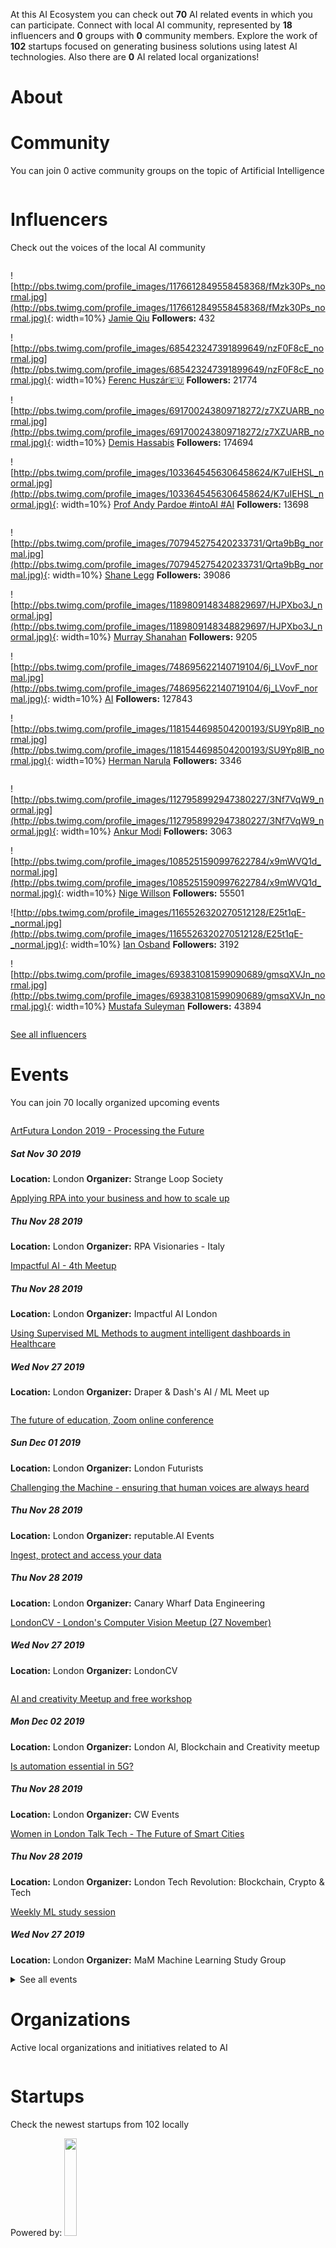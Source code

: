 <!-- TITLE: London AI -->





<div class=CityPageSpecific>

<div class=status>

At this AI Ecosystem you can check out <strong>70</strong> AI related events in which you can participate.
Connect with local AI community, represented by <strong>18</strong> influencers and <strong>0</strong> groups with <strong>0</strong> community members.
Explore the work  of <strong>102</strong> startups focused on generating business solutions using latest AI technologies.
Also there are <strong>0</strong> AI related local organizations!


</div>

# About

<!-- ADMINS SHOULD WRITE OVERVIEW FOR CITIES IN <div class=overview> SECTION OF ABOUT

    First line of overview should have information of ambassador for specific city. 
    You can find  format HERE:

    <strong>CONTACT: [Ambassador name](Link to ambassador profile(MUST HAVE http OR https)) </strong>

    You can copy this and change ambassador name and link accordingly!
 -->

<div class=overview>

</div>

<div class=status>

</div>

</div>

# Community
You can join 0 active community groups on the topic of Artificial Intelligence
<div class=groups>

<div class=column id=0>

</div>
<div class=column id=1>

</div>
<div class=column id=2>

</div>

</div>

# Influencers
Check out the voices of the local AI community
<div class=influencers>

<div class=column id=0>

![http://pbs.twimg.com/profile_images/1176612849558458368/fMzk30Ps_normal.jpg](http://pbs.twimg.com/profile_images/1176612849558458368/fMzk30Ps_normal.jpg){: width=10%}
[Jamie Qiu](https://twitter.com/jamieqiu)
**Followers:** 432


![http://pbs.twimg.com/profile_images/685423247391899649/nzF0F8cE_normal.jpg](http://pbs.twimg.com/profile_images/685423247391899649/nzF0F8cE_normal.jpg){: width=10%}
[Ferenc Huszár🇪🇺](https://twitter.com/fhuszar)
**Followers:** 21774


![http://pbs.twimg.com/profile_images/691700243809718272/z7XZUARB_normal.jpg](http://pbs.twimg.com/profile_images/691700243809718272/z7XZUARB_normal.jpg){: width=10%}
[Demis Hassabis](https://twitter.com/demishassabis)
**Followers:** 174694


![http://pbs.twimg.com/profile_images/1033645456306458624/K7uIEHSL_normal.jpg](http://pbs.twimg.com/profile_images/1033645456306458624/K7uIEHSL_normal.jpg){: width=10%}
[Prof Andy Pardoe #intoAI #AI](https://twitter.com/Pardoe_AI)
**Followers:** 13698


</div>
<div class=column id=1>

![http://pbs.twimg.com/profile_images/707945275420233731/Qrta9bBg_normal.jpg](http://pbs.twimg.com/profile_images/707945275420233731/Qrta9bBg_normal.jpg){: width=10%}
[Shane Legg](https://twitter.com/ShaneLegg)
**Followers:** 39086


![http://pbs.twimg.com/profile_images/1189809148348829697/HJPXbo3J_normal.jpg](http://pbs.twimg.com/profile_images/1189809148348829697/HJPXbo3J_normal.jpg){: width=10%}
[Murray Shanahan](https://twitter.com/mpshanahan)
**Followers:** 9205


![http://pbs.twimg.com/profile_images/748695622140719104/6j_LVovF_normal.jpg](http://pbs.twimg.com/profile_images/748695622140719104/6j_LVovF_normal.jpg){: width=10%}
[AI](https://twitter.com/DeepLearn007)
**Followers:** 127843


![http://pbs.twimg.com/profile_images/1181544698504200193/SU9Yp8lB_normal.jpg](http://pbs.twimg.com/profile_images/1181544698504200193/SU9Yp8lB_normal.jpg){: width=10%}
[Herman Narula](https://twitter.com/HermanNarula)
**Followers:** 3346


</div>
<div class=column id=2>

![http://pbs.twimg.com/profile_images/1127958992947380227/3Nf7VqW9_normal.jpg](http://pbs.twimg.com/profile_images/1127958992947380227/3Nf7VqW9_normal.jpg){: width=10%}
[Ankur Modi](https://twitter.com/ankurmodi)
**Followers:** 3063


![http://pbs.twimg.com/profile_images/1085251590997622784/x9mWVQ1d_normal.jpg](http://pbs.twimg.com/profile_images/1085251590997622784/x9mWVQ1d_normal.jpg){: width=10%}
[Nige Willson](https://twitter.com/nigewillson)
**Followers:** 55501


![http://pbs.twimg.com/profile_images/1165526320270512128/E25t1qE-_normal.jpg](http://pbs.twimg.com/profile_images/1165526320270512128/E25t1qE-_normal.jpg){: width=10%}
[Ian Osband](https://twitter.com/IanOsband)
**Followers:** 3192


![http://pbs.twimg.com/profile_images/693831081599090689/gmsqXVJn_normal.jpg](http://pbs.twimg.com/profile_images/693831081599090689/gmsqXVJn_normal.jpg){: width=10%}
[Mustafa Suleyman](https://twitter.com/mustafasuleymn)
**Followers:** 43894


</div>
</div>

[See all influencers](./community)
# Events
You can join 70 locally organized upcoming events
<div class=events>

<div class=column id=0>

[ArtFutura London 2019 - Processing the Future](https://www.meetup.com/Strange-Loop-Society/events/265256843/)
##### Sat Nov 30 2019
**Location:** London
**Organizer:** Strange Loop Society


[Applying RPA into your business and how to scale up](https://www.meetup.com/RPA-Visionaries-Italy/events/266579216/)
##### Thu Nov 28 2019
**Location:** London
**Organizer:** RPA Visionaries - Italy


[Impactful AI - 4th Meetup](https://www.meetup.com/Impactful-AI-London/events/266380435/)
##### Thu Nov 28 2019
**Location:** London
**Organizer:** Impactful AI London


[Using Supervised ML Methods to augment intelligent dashboards in Healthcare](https://www.meetup.com/Wider-AI-ML-Working-Group/events/264611179/)
##### Wed Nov 27 2019
**Location:** London
**Organizer:** Draper & Dash's AI / ML Meet up


</div>
<div class=column id=1>

[The future of education, Zoom online conference](https://www.meetup.com/London-Futurists/events/266610312/)
##### Sun Dec 01 2019
**Location:** London
**Organizer:** London Futurists


[Challenging the Machine - ensuring that human voices are always heard](https://www.meetup.com/reputable-AI-Events/events/266632403/)
##### Thu Nov 28 2019
**Location:** London
**Organizer:** reputable.AI Events


[Ingest, protect and access your data](https://www.meetup.com/Canary-Wharf-Data-Engineering/events/266047014/)
##### Thu Nov 28 2019
**Location:** London
**Organizer:** Canary Wharf Data Engineering


[LondonCV - London's Computer Vision Meetup (27 November)](https://www.meetup.com/LondonCV/events/266540696/)
##### Wed Nov 27 2019
**Location:** London
**Organizer:** LondonCV


</div>
<div class=column id=2>

[AI and creativity Meetup and free workshop](https://www.meetup.com/London-AI-and-Creativity-meetup/events/266359546/)
##### Mon Dec 02 2019
**Location:** London
**Organizer:** London AI, Blockchain and Creativity meetup


[Is automation essential in 5G?](https://www.meetup.com/CW-events/events/264717056/)
##### Thu Nov 28 2019
**Location:** London
**Organizer:** CW Events


[Women in London Talk Tech - The Future of Smart Cities](https://www.meetup.com/London-WI-Blockchain-Tech-Crypto/events/265268609/)
##### Thu Nov 28 2019
**Location:** London
**Organizer:** London Tech Revolution: Blockchain, Crypto & Tech


[Weekly ML study session](https://www.meetup.com/MaM-Machine-Learning-Study-Group/events/266724539/)
##### Wed Nov 27 2019
**Location:** London
**Organizer:** MaM Machine Learning Study Group


</div>
</div>

<div class=events id="list">

<details>
<summary>See all events</summary>



<div class=column id=0>

[[PlaceHolder] Google Stadia Event](https://www.meetup.com/gdgcloud/events/264566678/)
##### Fri Feb 21 2020
**Location:** London
**Organizer:** GDG Cloud London


[Using Advanced Machine Learning Models](https://www.meetup.com/Microsoft-Reactor-London/events/265947729/)
##### Wed Feb 05 2020
**Location:** London
**Organizer:** Microsoft Reactor London


[Analyse real-time data with machine learning on Microsoft Azure](https://www.meetup.com/beginners-machine-learning-london/events/265976590/)
##### Thu Jan 30 2020
**Location:** London
**Organizer:** Beginners Machine Learning - London


[DevOps 2020 Summit](https://www.meetup.com/London-Tech-events-with-Softwire/events/266605811/)
##### Wed Jan 29 2020
**Location:** London
**Organizer:** London Tech events with Softwire


[London PyTorch Meetup #5](https://www.meetup.com/London-PyTorch-Meetup/events/266384922/)
##### Tue Jan 21 2020
**Location:** London
**Organizer:** London PyTorch Meetup


[Scalability of blockchain based platforms : what's the challenge?](https://www.meetup.com/Trustless-Ecosystems/events/ccrqpqyzkbhc/)
##### Thu Jan 16 2020
**Location:** London
**Organizer:** #TrustlessEcosystems: platforms empowered by AI & blockchain


[Automation and Utopia](https://www.meetup.com/London-Futurists/events/266063616/)
##### Sat Jan 11 2020
**Location:** London
**Organizer:** London Futurists


[The World According to Jordan Peterson](https://www.meetup.com/meetup-group-imLpPNkF/events/sdlbgryzqbxb/)
##### Wed Dec 18 2019
**Location:** London
**Organizer:** Jordan Peterson Discussion Group


[Building Software That Recognizes You](https://www.meetup.com/Microsoft-Reactor-London/events/265947486/)
##### Tue Dec 17 2019
**Location:** London
**Organizer:** Microsoft Reactor London


[Machine Learning and Deep Learning Training [First Free Session]](https://www.meetup.com/Artificial-Intelligence-UK/events/dhhhgryzqbsb/)
##### Sat Dec 14 2019
**Location:** London
**Organizer:** Big Data, Analytics, and Artificial Intelligence


[A £Bn Business Case for Advanced Project Analytics; a story from Venture Capital](https://www.meetup.com/London-Project-Data-and-Analytics-meetup/events/263218377/)
##### Wed Dec 11 2019
**Location:** London
**Organizer:** London Project Data Analytics Meetup


[Google AI Workshop Series 2: Machine learning with Tensorflow](https://www.meetup.com/London-AI-Tech-Talk/events/266262125/)
##### Tue Dec 10 2019
**Location:** London
**Organizer:** London AI Developers Group


[Artificial Intelligence at NeurIPS 2019 - Official NeurIPS Meetup No 2 ](https://www.meetup.com/Reinforcement-Learning-Community/events/266390965/)
##### Tue Dec 10 2019
**Location:** London
**Organizer:** Reinforcement Learning Community


[The Future of Nanotechnology](https://www.meetup.com/London-Futurists/events/265526114/)
##### Sat Dec 07 2019
**Location:** London
**Organizer:** London Futurists


[Strong Safe Artificial Intelligence.](https://www.meetup.com/AI-peer-group/events/pzpcwpyzqbjb/)
##### Fri Dec 06 2019
**Location:** London
**Organizer:** Artificial Intelligence Peer Group


[Microsoft for Startups  |  Going Global (CHANNELS)](https://www.meetup.com/Microsoft-Reactor-London/events/266668385/)
##### Wed Dec 04 2019
**Location:** London
**Organizer:** Microsoft Reactor London


[Microsoft for Startups  |  Culture for Scaling](https://www.meetup.com/Microsoft-Reactor-London/events/266668210/)
##### Wed Dec 04 2019
**Location:** London
**Organizer:** Microsoft Reactor London


[Google AI Workshop Series 2: Machine learning, Tensorflow and NLP](https://www.meetup.com/London-AI-Tech-Talk/events/266262125/)
##### Tue Dec 03 2019
**Location:** London
**Organizer:** London AI Developers Group


[Become An Organizer At Europe's Largest Digital Meetup](https://www.meetup.com/Digital/events/nwcnpqyzqbfb/)
##### Tue Dec 03 2019
**Location:** London
**Organizer:** Outreach Digital | The Marketing, Analytics, UX & Tech Club


[Build GCP infrastructure with Terraform](https://www.meetup.com/gdgcloud/events/261893044/)
##### Mon Dec 02 2019
**Location:** London
**Organizer:** GDG Cloud London


[ArtFutura London 2019 - Processing the Future](https://www.meetup.com/Strange-Loop-Society/events/265256843/)
##### Sat Nov 30 2019
**Location:** London
**Organizer:** Strange Loop Society


[Applying RPA into your business and how to scale up](https://www.meetup.com/RPA-Visionaries-Italy/events/266579216/)
##### Thu Nov 28 2019
**Location:** London
**Organizer:** RPA Visionaries - Italy


[Impactful AI - 4th Meetup](https://www.meetup.com/Impactful-AI-London/events/266380435/)
##### Thu Nov 28 2019
**Location:** London
**Organizer:** Impactful AI London


[Using Supervised ML Methods to augment intelligent dashboards in Healthcare](https://www.meetup.com/Wider-AI-ML-Working-Group/events/264611179/)
##### Wed Nov 27 2019
**Location:** London
**Organizer:** Draper & Dash's AI / ML Meet up


</div>
<div class=column id=1>

[Day classroom based workshop in quantum computing advances](https://www.meetup.com/London-Quantum-computing-training-and-coding-course/events/265409784/)
##### Fri Feb 07 2020
**Location:** London
**Organizer:** London Quantum Computing; Training and Coding Course


[London Microsoft DevOps MeetUp](https://www.meetup.com/Microsoft-Reactor-London/events/266235783/)
##### Mon Feb 03 2020
**Location:** London
**Organizer:** Microsoft Reactor London


[Raspberry Pint - Raspberry Pi and other Digital Making Fun](https://www.meetup.com/Microsoft-Reactor-London/events/266604822/)
##### Wed Jan 29 2020
**Location:** London
**Organizer:** Microsoft Reactor London


[Data modelling in Cosmos DB like a Cosmonaut](https://www.meetup.com/Microsoft-Reactor-London/events/265114125/)
##### Thu Jan 23 2020
**Location:** London
**Organizer:** Microsoft Reactor London


[Microsoft for Startups  |  IP (Legal)](https://www.meetup.com/Microsoft-Reactor-London/events/266671449/)
##### Thu Jan 16 2020
**Location:** London
**Organizer:** Microsoft Reactor London


[Frontier Technologies Summit - AI, Blockchain, Robotics, Digital Securities](https://www.meetup.com/Blockchain-SmartContract-Innovators/events/266142891/)
##### Mon Jan 13 2020
**Location:** London
**Organizer:** Blockchain & SmartContract Innovators


[Introduction to Python for Data Science](https://www.meetup.com/Microsoft-Reactor-London/events/265947492/)
##### Wed Dec 18 2019
**Location:** London
**Organizer:** Microsoft Reactor London


[Consciousness, Mental Health and Technology - Pre-holiday drinks](https://www.meetup.com/London-Consciousness-Hacking/events/266460868/)
##### Tue Dec 17 2019
**Location:** London
**Organizer:** London Consciousness Hacking


[Global AI Bootcamp](https://www.meetup.com/Global-AI-Meetup-London/events/264721116/)
##### Sat Dec 14 2019
**Location:** London
**Organizer:** Global AI Meetup London


[Google AI Tech Talk: Building real time cross platform video audio ML pipelines](https://www.meetup.com/London-AI-Tech-Talk/events/266329038/)
##### Thu Dec 12 2019
**Location:** London
**Organizer:** London AI Developers Group


[Artificial Intelligence at NeurIPS 2019 - Official NeurIPS Meetup No 3](https://www.meetup.com/Reinforcement-Learning-Community/events/266391020/)
##### Wed Dec 11 2019
**Location:** London
**Organizer:** Reinforcement Learning Community


[Build a Raspberry Pi robot](https://www.meetup.com/Red-Sprite/events/266436233/)
##### Tue Dec 10 2019
**Location:** London
**Organizer:** Red Sprite


[Artificial Intelligence at NeurIPS 2019 - Official NeurIPS Meetup No 1](https://www.meetup.com/Reinforcement-Learning-Community/events/266390920/)
##### Mon Dec 09 2019
**Location:** London
**Organizer:** Reinforcement Learning Community


[Image Recognition with Node-RED & IBM Watson  [WORKSHOP & XMAS SOCIAL]](https://www.meetup.com/AI-JavaScript-London/events/266558321/)
##### Fri Dec 06 2019
**Location:** London
**Organizer:** AI JavaScript London


[Documentary screening of DATA SCIENCE PIONEERS - Conquering the next frontier](https://www.meetup.com/Analytics-Data-Science-by-Dataiku-London/events/266459661/)
##### Thu Dec 05 2019
**Location:** London
**Organizer:** Analytics & Data Science by Dataiku London


[Microsoft for Startups  |  Going Global (SALES)](https://www.meetup.com/Microsoft-Reactor-London/events/266668295/)
##### Wed Dec 04 2019
**Location:** London
**Organizer:** Microsoft Reactor London


[Data Visualization Principles for Artificial Intelligence in Business](https://www.meetup.com/London-Accelerate-AI-ODSC/events/266467990/)
##### Wed Dec 04 2019
**Location:** London
**Organizer:** ODSC London Accelerate AI (X AI)


[PyData London - 61st meetup](https://www.meetup.com/PyData-London-Meetup/events/266613828/)
##### Tue Dec 03 2019
**Location:** London
**Organizer:** PyData London Meetup


[AI Urban Analytics with Alan Turing Institute](https://www.meetup.com/Machine-Intelligence-Garage/events/266290861/)
##### Tue Dec 03 2019
**Location:** London
**Organizer:** Machine Intelligence Garage


[The future of education, Zoom online conference](https://www.meetup.com/London-Futurists/events/266610312/)
##### Sun Dec 01 2019
**Location:** London
**Organizer:** London Futurists


[Challenging the Machine - ensuring that human voices are always heard](https://www.meetup.com/reputable-AI-Events/events/266632403/)
##### Thu Nov 28 2019
**Location:** London
**Organizer:** reputable.AI Events


[Ingest, protect and access your data](https://www.meetup.com/Canary-Wharf-Data-Engineering/events/266047014/)
##### Thu Nov 28 2019
**Location:** London
**Organizer:** Canary Wharf Data Engineering


[LondonCV - London's Computer Vision Meetup (27 November)](https://www.meetup.com/LondonCV/events/266540696/)
##### Wed Nov 27 2019
**Location:** London
**Organizer:** LondonCV


</div>
<div class=column id=2>

[Building & Deploying Serverless applications to the Cloud using Nest.js](https://www.meetup.com/Microsoft-Reactor-London/events/265868971/)
##### Tue Feb 18 2020
**Location:** London
**Organizer:** Microsoft Reactor London


[Making Your Data Useful for Analysis](https://www.meetup.com/Microsoft-Reactor-London/events/265947719/)
##### Tue Feb 04 2020
**Location:** London
**Organizer:** Microsoft Reactor London


[Amido x Microsoft: How to bag the best jobs in the tech industry](https://www.meetup.com/Amido-Presents/events/266024459/)
##### Thu Jan 30 2020
**Location:** London
**Organizer:** Amido Presents


[Augmenting Reality - January 2020](https://www.meetup.com/Augmenting-Reality/events/266408785/)
##### Wed Jan 29 2020
**Location:** London
**Organizer:** Augmenting Reality


[Microsoft for Startups  |  GDPR & Data Privacy](https://www.meetup.com/Microsoft-Reactor-London/events/266671469/)
##### Thu Jan 16 2020
**Location:** London
**Organizer:** Microsoft Reactor London


[Frontier Tech Summit London, 13 Jan 2020 ](https://www.meetup.com/fintechstorm/events/266732898/)
##### Mon Jan 13 2020
**Location:** London
**Organizer:** Fintech Storm - Disruptive Tech - Blockchain, AI, Fintech


[Beginners Data Science for Python Developers](https://www.meetup.com/Microsoft-Reactor-London/events/265947497/)
##### Thu Dec 19 2019
**Location:** London
**Organizer:** Microsoft Reactor London


[Round 25: Some Round Name](https://www.meetup.com/London-Hack-and-Tell/events/pgstfryzqbwb/)
##### Tue Dec 17 2019
**Location:** London
**Organizer:** London Hack&&Tell


[Machine Learning Powered Push Notifications](https://www.meetup.com/Artificial-Intelligence-UK/events/266498710/)
##### Tue Dec 17 2019
**Location:** London
**Organizer:** Big Data, Analytics, and Artificial Intelligence


[OpenBanking Challenges and Business Opportunities ](https://www.meetup.com/London-Tech-Entrepreneurs-And-Investors-Network-LION/events/266515585/)
##### Thu Dec 12 2019
**Location:** London
**Organizer:** London Tech Entrepreneurs and Investors Network Lion


[How to Outsource & Remote Hire in Tech: the "Startup way" - WORKSHOP](https://www.meetup.com/SiliconRoundabout/events/266072505/)
##### Wed Dec 11 2019
**Location:** London
**Organizer:** Silicon Roundabout


[Workshop- Cloud-Native SecOps with Azure Sentinel ](https://www.meetup.com/Microsoft-Reactor-London/events/266044070/)
##### Tue Dec 10 2019
**Location:** London
**Organizer:** Microsoft Reactor London


[Tech Startup Journey](https://www.meetup.com/London-Tech-Entrepreneurs-And-Investors-Network-LION/events/266314787/)
##### Mon Dec 09 2019
**Location:** London
**Organizer:** London Tech Entrepreneurs and Investors Network Lion


[The Future of Data Science](https://www.meetup.com/SiliconRoundabout/events/266018225/)
##### Fri Dec 06 2019
**Location:** London
**Organizer:** Silicon Roundabout


[Microsoft for Startups  |  Hiring for Culture](https://www.meetup.com/Microsoft-Reactor-London/events/266667216/)
##### Thu Dec 05 2019
**Location:** London
**Organizer:** Microsoft Reactor London


[Microsoft for Startups  |  Effective Selling](https://www.meetup.com/Microsoft-Reactor-London/events/266668340/)
##### Wed Dec 04 2019
**Location:** London
**Organizer:** Microsoft Reactor London


[London Meetup: Deep Dive into TensorFlow #27](https://www.meetup.com/TensorFlow-London/events/266557792/)
##### Wed Dec 04 2019
**Location:** London
**Organizer:** TensorFlow London


[Meetup #10: The gap between policies and innovation](https://www.meetup.com/West-London-Ethical-Technology-Meetup/events/266714794/)
##### Tue Dec 03 2019
**Location:** London
**Organizer:** West London Ethical Technology Meetup


[AI for Good Community Pre-holidays Meetup](https://www.meetup.com/meetup-group-pzvZdizC/events/266073268/)
##### Tue Dec 03 2019
**Location:** London
**Organizer:** AI for Good


[AI and creativity Meetup and free workshop](https://www.meetup.com/London-AI-and-Creativity-meetup/events/266359546/)
##### Mon Dec 02 2019
**Location:** London
**Organizer:** London AI, Blockchain and Creativity meetup


[Is automation essential in 5G?](https://www.meetup.com/CW-events/events/264717056/)
##### Thu Nov 28 2019
**Location:** London
**Organizer:** CW Events


[Women in London Talk Tech - The Future of Smart Cities](https://www.meetup.com/London-WI-Blockchain-Tech-Crypto/events/265268609/)
##### Thu Nov 28 2019
**Location:** London
**Organizer:** London Tech Revolution: Blockchain, Crypto & Tech


[Weekly ML study session](https://www.meetup.com/MaM-Machine-Learning-Study-Group/events/266724539/)
##### Wed Nov 27 2019
**Location:** London
**Organizer:** MaM Machine Learning Study Group


</div>
</details>
</div>


<!-- WHEN ADDING NEW ORGANIZATIONS PLEASE FOLLOW THIS SCHEMA
#### Organization_Name
Organization_Category
**Organizer:** Name_Of_Organization_Leader
Link_To_Organization's_Website_or_Page
**Description:** Organization's_Description
NOT FOLLOWING THIS SCHEMA WILL RESULT IN INACCURACY IN DATABASE SO BE CAREFUL!
EVERY CHARACTER LIKE # AND * ARE VITAL, SO WE ADVISE YOU TO COPY THE SCHEMA AND JUST FILL IN THE DATA IN POSITION
BETWEEN EVERY ORGANIZATION SCHEMA SHOULD BE BLANK LINE -->

# Organizations
Active local organizations and initiatives related to AI
<div class=organizations>

<div class=column id=0>

</div>
<div class=column id=1>

</div>
<div class=column id=2>

</div>
</div>

# Startups
Check the newest startups from 102 locally

<div class=logoCB>
Powered by: <a href="https://crunchbase.com/"><img src="/images/Crunchbase_logo_crop.png" style="width:20%;"/></a>
</div>
<div class=startups>

<div class=column id=0>

![http://public.crunchbase.com/t_api_images/r3lnoi3uhfr82tymutsw](http://public.crunchbase.com/t_api_images/r3lnoi3uhfr82tymutsw){: width=10%}
[ChAI](https://www.crunchbase.com/organization/chai-d617)
**Categories:** Machine Learning, Financial Services, Software, Artificial Intelligence, Information Technology, Manufacturing
**Investment in USD:** 261,472
**Location:** London


![http://public.crunchbase.com/t_api_images/iir5jxegpy38gydufnfa](http://public.crunchbase.com/t_api_images/iir5jxegpy38gydufnfa){: width=10%}
[Payhawk](https://www.crunchbase.com/organization/payhawk)
**Categories:** SaaS, Financial Services, Artificial Intelligence, FinTech
**Investment in USD:** 719,793
**Location:** London


![http://public.crunchbase.com/t_api_images/kb7afmfssc4i7l44jrfx](http://public.crunchbase.com/t_api_images/kb7afmfssc4i7l44jrfx){: width=10%}
[Futr.](https://www.crunchbase.com/organization/futr-12e7)
**Categories:** Machine Learning, Artificial Intelligence, Information Technology
**Investment in USD:** 2,476,611
**Location:** London


![http://public.crunchbase.com/t_api_images/bdyfpxlobeob4ze6hajk](http://public.crunchbase.com/t_api_images/bdyfpxlobeob4ze6hajk){: width=10%}
[Supplier.ai](https://www.crunchbase.com/organization/supplier-ai)
**Categories:** Procurement, Supply Chain Management, Facilities Support Services, Artificial Intelligence, Property Management, Cloud Data Services, Information Technology
**Investment in USD:** 67,000,000
**Location:** London


</div>
<div class=column id=1>

![http://public.crunchbase.com/t_api_images/kcx8wro2q81dz0klmrto](http://public.crunchbase.com/t_api_images/kcx8wro2q81dz0klmrto){: width=10%}
[Statys](https://www.crunchbase.com/organization/statys)
**Categories:** Analytics, Artificial Intelligence, FinTech
**Investment in USD:** 200,000
**Location:** London


![http://public.crunchbase.com/t_api_images/r9izzu2irk7clhkqvfa6](http://public.crunchbase.com/t_api_images/r9izzu2irk7clhkqvfa6){: width=10%}
[The Square](https://www.crunchbase.com/organization/the-square)
**Categories:** Employment, Recruiting, Social Network, Human Resources, Private Social Networking, Artificial Intelligence, Billing, Payments
**Investment in USD:** 595,896
**Location:** London


![http://public.crunchbase.com/t_api_images/okzn9xgwxkgfq17fvwey](http://public.crunchbase.com/t_api_images/okzn9xgwxkgfq17fvwey){: width=10%}
[Trade Ledger](https://www.crunchbase.com/organization/trade-ledger)
**Categories:** Lending, Analytics, Artificial Intelligence, Information Technology, Information Services
**Investment in USD:** 1,929,888
**Location:** London


![http://public.crunchbase.com/t_api_images/jzitlw7xrzlv0ioxs6h3](http://public.crunchbase.com/t_api_images/jzitlw7xrzlv0ioxs6h3){: width=10%}
[Hero Labs](https://www.crunchbase.com/organization/hero-laboratories)
**Categories:** Artificial Intelligence, Information Technology, Manufacturing, Product Research
**Investment in USD:** 3,166,648
**Location:** London


</div>
<div class=column id=2>

![http://public.crunchbase.com/t_api_images/ckj68c5ag4axy2owszpy](http://public.crunchbase.com/t_api_images/ckj68c5ag4axy2owszpy){: width=10%}
[Auxuman](https://www.crunchbase.com/organization/auxuman)
**Categories:** Internet, Media and Entertainment, Artificial Intelligence
**Investment in USD:** 200,000
**Location:** London


![http://public.crunchbase.com/t_api_images/sfh4mhdlns9pmx7yyb3p](http://public.crunchbase.com/t_api_images/sfh4mhdlns9pmx7yyb3p){: width=10%}
[Avasa AI](https://www.crunchbase.com/organization/avasa-ai)
**Categories:** Internet, Marketplace, Rental Property, Real Estate, Artificial Intelligence
**Investment in USD:** 401,238
**Location:** London


![http://public.crunchbase.com/t_api_images/fsztr5svuhtuncdcsfzk](http://public.crunchbase.com/t_api_images/fsztr5svuhtuncdcsfzk){: width=10%}
[Turing Intelligence Technology Limited](https://www.crunchbase.com/organization/turintech)
**Categories:** Artificial Intelligence
**Investment in USD:** 1,286,592
**Location:** London


![http://public.crunchbase.com/t_api_images/frguahauzigryjeiqegf](http://public.crunchbase.com/t_api_images/frguahauzigryjeiqegf){: width=10%}
[RevLifter](https://www.crunchbase.com/organization/revlifter)
**Categories:** E-Commerce, Personalization, Machine Learning, Retail Technology, Marketing Automation, Artificial Intelligence, Enterprise Software, Affiliate Marketing
**Investment in USD:** 2,938,276
**Location:** London


</div>

</div>


# Founding Partners

Our global Founding Partners who enabled this initiative getting off the ground. A big THANKS for their support!
<div class=partners>
<img src="/images/PartnersForV1.png" style="width:40%">

[Peltarion](https://peltarion.com/signup/)
<strong>Scale-Up Founding Partner</strong>
A faster deep learning cloud platform - 50 free GPU hours for all AI Wiki friends

[Ticketless](https://ticketless.ai/)
<strong>Startup Founding Partner</strong>
Workforce performance management for customer support

</div>

